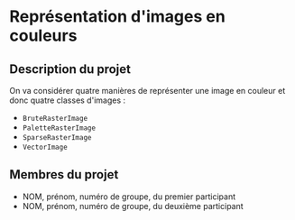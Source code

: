 # Représentation d'images en couleurs

## Description du projet

On va considérer quatre manières de représenter une image en couleur et donc quatre classes d'images :

- `BruteRasterImage`
- `PaletteRasterImage`
- `SparseRasterImage`
- `VectorImage`

## Membres du projet

- NOM, prénom, numéro de groupe, du premier participant
- NOM, prénom, numéro de groupe, du deuxième participant